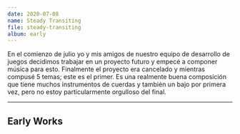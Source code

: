 ```yaml
---
date: 2020-07-08
name: Steady Transiting
file: steady-transiting
album: early
---
```


En el comienzo de julio yo y mis amigos de nuestro equipo de desarrollo de juegos decidimos trabajar en un proyecto futuro y empecé a componer música para esto. Finalmente el proyecto era cancelado y mientras compusé 5 temas; este es el primer. Es una realmente buena composición que tiene muchos instrumentos de cuerdas y también un bajo por primera vez, pero no estoy particularmente orgulloso del final.

---

## Early Works
